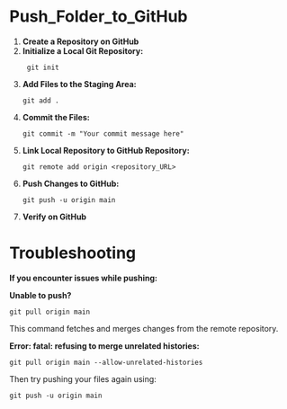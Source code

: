 # Push_Folder_to_GitHub
1. **Create a Repository on GitHub**
2. **Initialize a Local Git Repository:**
   ```
    git init
   ```
3. **Add Files to the Staging Area:**
     ```
     git add .
     ```
4. **Commit the Files:**
     ```
     git commit -m "Your commit message here"
     ```
5. **Link Local Repository to GitHub Repository:**
     ```
     git remote add origin <repository_URL>
     ```
6. **Push Changes to GitHub:**
     ```
     git push -u origin main
     ```
7. **Verify on GitHub**


# Troubleshooting
**If you encounter issues while pushing:**

**Unable to push?**
```
git pull origin main
```
This command fetches and merges changes from the remote repository.

**Error: fatal: refusing to merge unrelated histories:**
```
git pull origin main --allow-unrelated-histories
```
Then try pushing your files again using:
```
git push -u origin main
```
